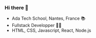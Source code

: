 ### Hi there 👋

- Ada Tech School, Nantes, France 📚
- Fullstack Developper 👩‍💻
- HTML, CSS, Javascript, React, Node.js 

